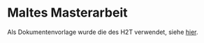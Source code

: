 # Maltes Masterarbeit

Als Dokumentenvorlage wurde die des H2T verwendet, siehe [hier](https://gitlab.com/h2t/teaching/thesis-latex-template).
